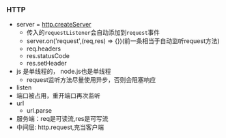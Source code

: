 ### HTTP
* server = [http.createServer](https://devdocs.io/node~10_lts/http#http_http_createserver_options_requestlistener)
  * 传入的`requestListener`会自动添加到`request`事件
  * server.on('request',(req,res) => {})(前一条相当于自动监听request方法)
  * req.headers
  * res.statusCode
  * res.setHeader
* js 是单线程的， node.js也是单线程
  * request监听方法尽量使用异步，否则会阻塞响应
* listen
* 端口被占用，重开端口再次监听
* url
  * url.parse
* 服务端：req是可读流,res是可写流
* 中间层: http.request,充当客户端
 
